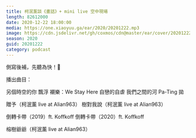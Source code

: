 ```yaml
---
title: 柯泯薰談《畫話》+ mini live 空中現場
length: 82612000
date: 2020-12-22 18:00:00
media: https://one.xiaoyuu.ga/ear/2020/20201222.mp3
image: https://cdn.jsdelivr.net/gh/coxmos/cdn@master/ear/cover/20201222.jpeg
season: 2020
guid: 20201222
category: podcast
---
```

側寫後補，先聽為快！👋

播出曲目：

另個時空的你
飄浮
襯樂：We Stay Here
自戀的自虐
我們之間的河
Pa-Ting
拋

贈予（柯泯薰 live at Alian963）
樹對我說（柯泯薰 live at Alian963）

倒轉卡帶（2019）ft. Koffkoff
倒轉卡帶（2020）ft. Koffkoff

榕樹爺爺（柯泯薰 live at Alian963）


